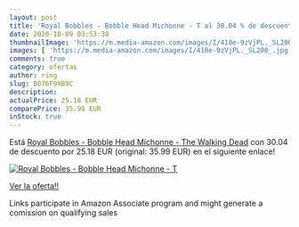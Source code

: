 ```yaml
---
layout: post
title: 'Royal Bobbles - Bobble Head Michonne - T al 30.04 % de descuento'
date: 2020-10-09 03:53:38
thumbnailImage: 'https://m.media-amazon.com/images/I/410e-9zVjPL._SL200_.jpg'
images: [ 'https://m.media-amazon.com/images/I/410e-9zVjPL._SL200_.jpg' ]
comments: true
category: ofertas
author: ring
slug: B076F9XB9C
description:
actualPrice: 25.18 EUR
comparePrice: 35.99 EUR
inStock: true
---
```


Está [Royal Bobbles - Bobble Head Michonne - The Walking Dead](https://www.amazon.fr/dp/B076F9XB9C/?tag=tolees0d-21) con 30.04 de descuento por 25.18 EUR (original: 35.99 EUR) en el siguiente enlace!

[![Royal Bobbles - Bobble Head Michonne - T](https://m.media-amazon.com/images/I/410e-9zVjPL._SL200_.jpg)](https://www.amazon.fr/dp/B076F9XB9C/?tag=tolees0d-21)

[Ver la oferta!!](https://www.amazon.fr/dp/B076F9XB9C/?tag=tolees0d-21)

Links participate in Amazon Associate program and might generate a comission on qualifying sales


